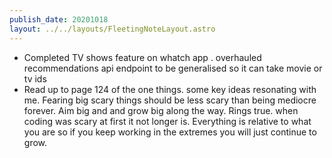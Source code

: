 ```yaml
---
publish_date: 20201018
layout: ../../layouts/FleetingNoteLayout.astro
---
```

- Completed TV shows feature on whatch app . overhauled recommendations api endpoint to be generalised so it can take movie or tv ids
- Read up to page 124 of the one things. some key ideas resonating with me. Fearing big scary things should be less scary than being mediocre forever. Aim big and and grow big along the way. Rings true. when coding was scary at first it not longer is. Everything is relative to what you are so if you keep working in the extremes you will just continue to grow.
